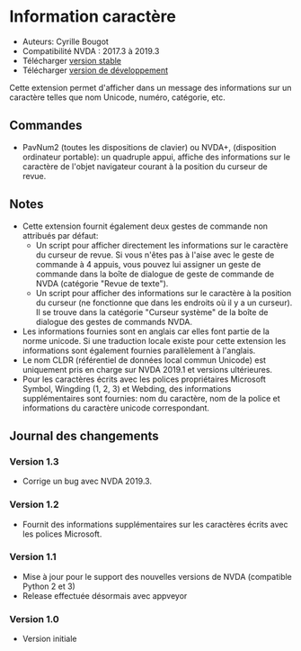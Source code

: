 # Information caractère

* Auteurs: Cyrille Bougot
* Compatibilité NVDA : 2017.3 à 2019.3
* Télécharger [version stable][1]
* Télécharger [version de développement][2]

Cette extension permet d'afficher dans un message des informations sur un caractère telles que nom Unicode, numéro, catégorie, etc.


## Commandes

* PavNum2 (toutes les dispositions de clavier) ou NVDA+, (disposition ordinateur portable): un quadruple appui, affiche des informations sur le caractère de l'objet navigateur courant à la position du curseur de revue.


## Notes

* Cette extension fournit également deux gestes de commande non attribués par défaut:
    * Un script pour afficher directement les informations sur le caractère du curseur de revue. Si vous n'êtes pas à l'aise avec le geste de commande à 4 appuis, vous pouvez lui assigner un geste de commande dans la boîte de dialogue de geste de commande de NVDA (catégorie "Revue de texte").
    * Un script pour afficher des informations sur le caractère à la position du curseur (ne fonctionne que dans les endroits où il y a un curseur). Il se trouve dans la catégorie "Curseur système" de la boîte de dialogue des gestes de commands NVDA.
* Les informations fournies sont en anglais car elles font partie de la norme unicode. Si une traduction locale existe pour cette extension les informations sont également fournies parallèlement à l'anglais.
* Le nom CLDR (référentiel de données local commun Unicode) est uniquement pris en charge sur NVDA 2019.1 et versions ultérieures.
* Pour les caractères écrits avec les polices propriétaires Microsoft Symbol, Wingding (1, 2, 3) et Webding, des informations supplémentaires sont fournies: nom du caractère, nom de la police et informations du caractère unicode correspondant.


## Journal des changements

### Version 1.3

* Corrige un bug avec NVDA 2019.3.


### Version 1.2

* Fournit des informations supplémentaires sur les caractères écrits avec les polices Microsoft.


### Version 1.1

* Mise à jour pour le support des nouvelles versions de NVDA (compatible Python 2 et 3)
* Release effectuée désormais avec appveyor


### Version 1.0

* Version initiale

[1]: https://addons.nvda-project.org/files/get.php?file=chari

[2]: https://addons.nvda-project.org/files/get.php?file=chari-dev
